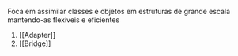 Foca em assimilar classes e objetos em estruturas de grande escala mantendo-as flexíveis e eficientes

1. [[Adapter]]
2. [[Bridge]]